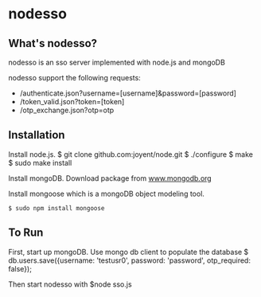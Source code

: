 nodesso
========

## What's nodesso?

nodesso is an sso server implemented with node.js and mongoDB

nodesso support the following requests:
- /authenticate.json?username=[username]&password=[password]
- /token_valid.json?token=[token]
- /otp_exchange.json?otp=otp

## Installation

Install node.js.
    $ git clone github.com:joyent/node.git
    $ ./configure
    $ make
    $ sudo make install


Install mongoDB.  Download package from www.mongodb.org

Install mongoose which is a mongoDB object modeling tool.

    $ sudo npm install mongoose

## To Run

First, start up mongoDB. Use mongo db client to populate the database
    $ db.users.save({username: 'testusr0', password: 'password', otp_required: false});

Then start nodesso with
    $node sso.js
  


